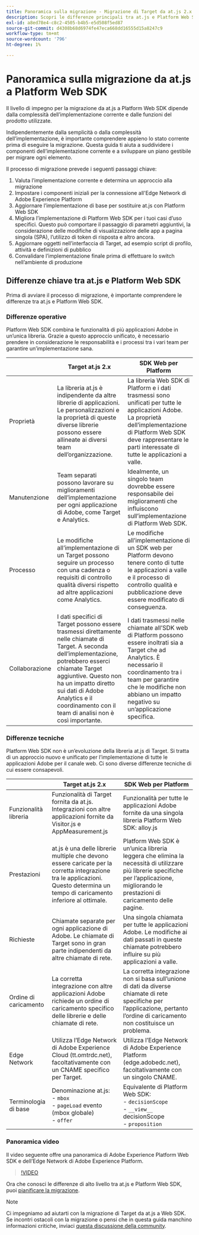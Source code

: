 ```yaml
---
title: Panoramica sulla migrazione - Migrazione di Target da at.js 2.x a Web SDK
description: Scopri le differenze principali tra at.js e Platform Web SDK e come pianificare le attività di migrazione.
exl-id: a8ed78e4-c8c2-4505-b4b5-e5d508f5ed87
source-git-commit: d4308b68d6974fe47eca668dd16555d15a8247c9
workflow-type: tm+mt
source-wordcount: '796'
ht-degree: 1%

---
```


# Panoramica sulla migrazione da at.js a Platform Web SDK

Il livello di impegno per la migrazione da at.js a Platform Web SDK dipende dalla complessità dell’implementazione corrente e dalle funzioni del prodotto utilizzate.

Indipendentemente dalla semplicità o dalla complessità dell’implementazione, è importante comprendere appieno lo stato corrente prima di eseguire la migrazione. Questa guida ti aiuta a suddividere i componenti dell’implementazione corrente e a sviluppare un piano gestibile per migrare ogni elemento.

Il processo di migrazione prevede i seguenti passaggi chiave:

1. Valuta l’implementazione corrente e determina un approccio alla migrazione
1. Impostare i componenti iniziali per la connessione all&#39;Edge Network di Adobe Experience Platform
1. Aggiornare l’implementazione di base per sostituire at.js con Platform Web SDK
1. Migliora l’implementazione di Platform Web SDK per i tuoi casi d’uso specifici. Questo può comportare il passaggio di parametri aggiuntivi, la considerazione delle modifiche di visualizzazione delle app a pagina singola (SPA), l’utilizzo di token di risposta e altro ancora.
1. Aggiornare oggetti nell’interfaccia di Target, ad esempio script di profilo, attività e definizioni di pubblico
1. Convalidare l’implementazione finale prima di effettuare lo switch nell’ambiente di produzione

## Differenze chiave tra at.js e Platform Web SDK

Prima di avviare il processo di migrazione, è importante comprendere le differenze tra at.js e Platform Web SDK.

### Differenze operative

Platform Web SDK combina le funzionalità di più applicazioni Adobe in un’unica libreria. Grazie a questo approccio unificato, è necessario prendere in considerazione le responsabilità e i processi tra i vari team per garantire un’implementazione sana.

| | Target at.js 2.x | SDK Web per Platform |
|---|---|---|
| Proprietà | La libreria at.js è indipendente da altre librerie di applicazioni. Le personalizzazioni e la proprietà di queste diverse librerie possono essere allineate ai diversi team dell’organizzazione. | La libreria Web SDK di Platform e i dati trasmessi sono unificati per tutte le applicazioni Adobe. La proprietà dell’implementazione di Platform Web SDK deve rappresentare le parti interessate di tutte le applicazioni a valle. |
| Manutenzione | Team separati possono lavorare su miglioramenti dell’implementazione per ogni applicazione di Adobe, come Target e Analytics. | Idealmente, un singolo team dovrebbe essere responsabile dei miglioramenti che influiscono sull’implementazione di Platform Web SDK. |
| Processo | Le modifiche all’implementazione di un Target possono seguire un processo con una cadenza o requisiti di controllo qualità diversi rispetto ad altre applicazioni come Analytics. | Le modifiche all’implementazione di un SDK web per Platform devono tenere conto di tutte le applicazioni a valle e il processo di controllo qualità e pubblicazione deve essere modificato di conseguenza. |
| Collaborazione | I dati specifici di Target possono essere trasmessi direttamente nelle chiamate di Target. A seconda dell’implementazione, potrebbero esserci chiamate Target aggiuntive. Questo non ha un impatto diretto sui dati di Adobe Analytics e il coordinamento con il team di analisi non è così importante. | I dati trasmessi nelle chiamate all’SDK web di Platform possono essere inoltrati sia a Target che ad Analytics. È necessario il coordinamento tra i team per garantire che le modifiche non abbiano un impatto negativo su un’applicazione specifica. |

### Differenze tecniche

Platform Web SDK non è un’evoluzione della libreria at.js di Target. Si tratta di un approccio nuovo e unificato per l’implementazione di tutte le applicazioni Adobe per il canale web. Ci sono diverse differenze tecniche di cui essere consapevoli.

| | Target at.js 2.x | SDK Web per Platform |
|---|---|---|
| Funzionalità libreria | Funzionalità di Target fornita da at.js. Integrazioni con altre applicazioni fornite da Visitor.js e AppMeasurement.js | Funzionalità per tutte le applicazioni Adobe fornite da una singola libreria Platform Web SDK: alloy.js |
| Prestazioni | at.js è una delle librerie multiple che devono essere caricate per la corretta integrazione tra le applicazioni. Questo determina un tempo di caricamento inferiore al ottimale. | Platform Web SDK è un’unica libreria leggera che elimina la necessità di utilizzare più librerie specifiche per l’applicazione, migliorando le prestazioni di caricamento delle pagine. |
| Richieste | Chiamate separate per ogni applicazione di Adobe. Le chiamate di Target sono in gran parte indipendenti da altre chiamate di rete. | Una singola chiamata per tutte le applicazioni Adobe. Le modifiche ai dati passati in queste chiamate potrebbero influire su più applicazioni a valle. |
| Ordine di caricamento | La corretta integrazione con altre applicazioni Adobe richiede un ordine di caricamento specifico delle librerie e delle chiamate di rete. | La corretta integrazione non si basa sull’unione di dati da diverse chiamate di rete specifiche per l’applicazione, pertanto l’ordine di caricamento non costituisce un problema. |
| Edge Network | Utilizza l’Edge Network di Adobe Experience Cloud (tt.omtrdc.net), facoltativamente con un CNAME specifico per Target. | Utilizza l’Edge Network di Adobe Experience Platform (edge.adobedc.net), facoltativamente con un singolo CNAME. |
| Terminologia di base | Denominazione at.js: <br> - `mbox` <br> - `pageLoad` evento (mbox globale) <br> - `offer` | Equivalente di Platform Web SDK: <br> - `decisionScope` <br> - `__view__` decisionScope <br> - `proposition` |

### Panoramica video

Il video seguente offre una panoramica di Adobe Experience Platform Web SDK e dell’Edge Network di Adobe Experience Platform.

>[!VIDEO](https://video.tv.adobe.com/v/34141/?learn=on)

Ora che conosci le differenze di alto livello tra at.js e Platform Web SDK, puoi [pianificare la migrazione](plan-migration.md).

>[!NOTE]
>
>Ci impegniamo ad aiutarti con la migrazione di Target da at.js a Web SDK. Se incontri ostacoli con la migrazione o pensi che in questa guida manchino informazioni critiche, inviaci [questa discussione della community](https://experienceleaguecommunities.adobe.com/t5/adobe-experience-platform-data/tutorial-discussion-migrate-target-from-at-js-to-web-sdk/m-p/575587#M463).
